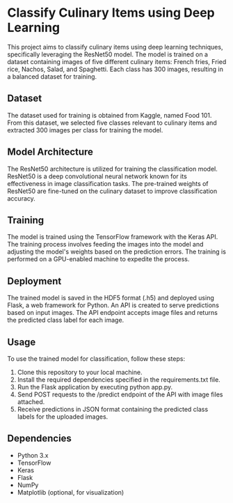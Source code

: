 # Classify Culinary Items using Deep Learning

This project aims to classify culinary items using deep learning techniques, specifically leveraging the ResNet50 model. The model is trained on a dataset containing images of five different culinary items: French fries, Fried rice, Nachos, Salad, and Spaghetti. Each class has 300 images, resulting in a balanced dataset for training.

## Dataset
The dataset used for training is obtained from Kaggle, named Food 101. From this dataset, we selected five classes relevant to culinary items and extracted 300 images per class for training the model.

## Model Architecture
The ResNet50 architecture is utilized for training the classification model. ResNet50 is a deep convolutional neural network known for its effectiveness in image classification tasks. The pre-trained weights of ResNet50 are fine-tuned on the culinary dataset to improve classification accuracy.

## Training
The model is trained using the TensorFlow framework with the Keras API. The training process involves feeding the images into the model and adjusting the model's weights based on the prediction errors. The training is performed on a GPU-enabled machine to expedite the process.

## Deployment
The trained model is saved in the HDF5 format (.h5) and deployed using Flask, a web framework for Python. An API is created to serve predictions based on input images. The API endpoint accepts image files and returns the predicted class label for each image.

## Usage
To use the trained model for classification, follow these steps:

1. Clone this repository to your local machine.
2. Install the required dependencies specified in the requirements.txt file.
3. Run the Flask application by executing python app.py.
4. Send POST requests to the /predict endpoint of the API with image files attached.
5. Receive predictions in JSON format containing the predicted class labels for the uploaded images.

## Dependencies
* Python 3.x
* TensorFlow
* Keras
* Flask
* NumPy
* Matplotlib (optional, for visualization)
